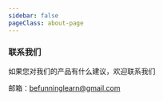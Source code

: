 ```yaml
---
sidebar: false
pageClass: about-page
---
```


### 联系我们

如果您对我们的产品有什么建议，欢迎联系我们

邮箱：[befunninglearn@gmail.com](mailto:befunninglearn@gmail.com)
